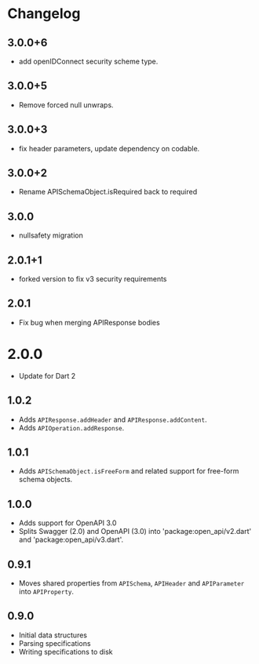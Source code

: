# Changelog

## 3.0.0+6

- add openIDConnect security scheme type.

## 3.0.0+5

- Remove forced null unwraps.

## 3.0.0+3

- fix header parameters, update dependency on codable.

## 3.0.0+2

- Rename APISchemaObject.isRequired back to required

## 3.0.0

- nullsafety migration

## 2.0.1+1

- forked version to fix v3 security requirements

## 2.0.1

- Fix bug when merging APIResponse bodies

# 2.0.0

- Update for Dart 2

## 1.0.2

- Adds `APIResponse.addHeader` and `APIResponse.addContent`.
- Adds `APIOperation.addResponse`.

## 1.0.1 

- Adds `APISchemaObject.isFreeForm` and related support for free-form schema objects.

## 1.0.0

- Adds support for OpenAPI 3.0
- Splits Swagger (2.0) and OpenAPI (3.0) into 'package:open_api/v2.dart' and 'package:open_api/v3.dart'.

## 0.9.1

- Moves shared properties from `APISchema`, `APIHeader` and `APIParameter` into `APIProperty`.

## 0.9.0

- Initial data structures
- Parsing specifications
- Writing specifications to disk
